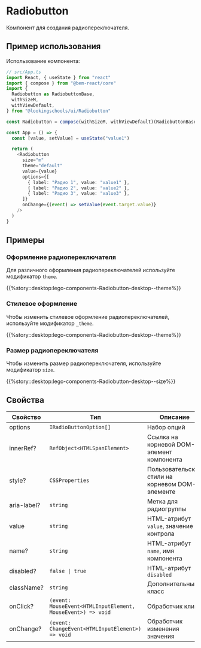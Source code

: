# Radiobutton

Компонент для создания радиопереключателя.

## Пример использования

Использование компонента:

```ts
// src/App.ts
import React, { useState } from "react"
import { compose } from "@bem-react/core"
import {
  Radiobutton as RadiobuttonBase,
  withSizeM,
  withViewDefault,
} from "@lookingschools/ui/Radiobutton"

const Radiobutton = compose(withSizeM, withViewDefault)(RadiobuttonBase)

const App = () => {
  const [value, setValue] = useState("value1")

  return (
    <Radiobutton
      size="m"
      theme="default"
      value={value}
      options={[
        { label: "Радио 1", value: "value1" },
        { label: "Радио 2", value: "value2" },
        { label: "Радио 3", value: "value3" },
      ]}
      onChange={(event) => setValue(event.target.value)}
    />
  )
}
```

## Примеры

### Оформление радиопереключателя

Для различного оформления радиопереключателей используйте модификатор `theme`.

{{%story::desktop:lego-components-Radiobutton-desktop--theme%}}

### Стилевое оформление

Чтобы изменить стилевое оформление радиопереключателей, используйте модификатор `_theme`.

{{%story::desktop:lego-components-Radiobutton-desktop--theme%}}

### Размер радиопереключателя

Чтобы изменить размер радиопереключателя, используйте модификатор `size`.

{{%story::desktop:lego-components-Radiobutton-desktop--size%}}

## Свойства

| Свойство    | Тип                                                         | Описание                                        |
| ----------- | ----------------------------------------------------------- | ----------------------------------------------- |
| options     | `IRadioButtonOption[]`                                      | Набор опций                                     |
| innerRef?   | `RefObject<HTMLSpanElement>`                                | Ссылка на корневой DOM-элемент компонента       |
| style?      | `CSSProperties`                                             | Пользовательские стили на корневом DOM-элементе |
| aria-label? | `string`                                                    | Метка для радиогруппы                           |
| value       | `string`                                                    | HTML-атрибут `value`, значение контрола         |
| name?       | `string`                                                    | HTML-атрибут `name`, имя компонента             |
| disabled?   | `false \| true`                                             | HTML-атрибут `disabled`                         |
| className?  | `string`                                                    | Дополнительный класс                            |
| onClick?    | `(event: MouseEvent<HTMLInputElement, MouseEvent>) => void` | Обработчик клика                                |
| onChange?   | `(event: ChangeEvent<HTMLInputElement>) => void`            | Обработчик изменения значения                   |
